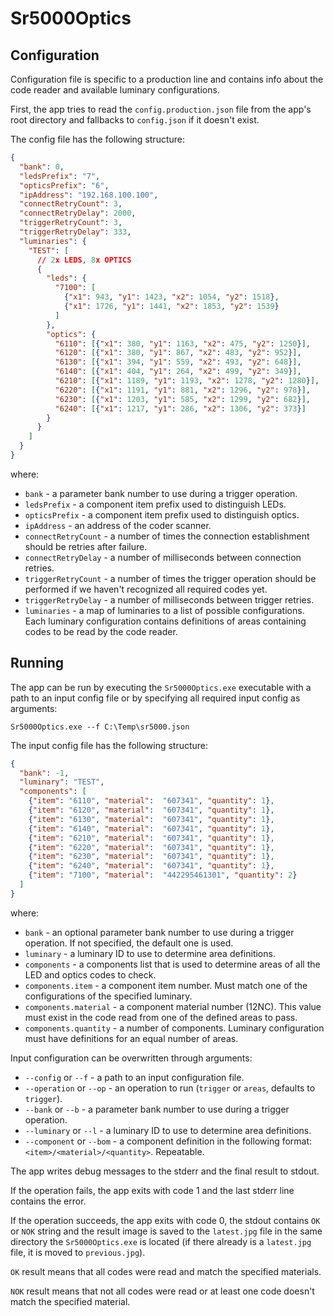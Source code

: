 ﻿# Sr5000Optics

## Configuration

Configuration file is specific to a production line and contains info
about the code reader and available luminary configurations.

First, the app tries to read the `config.production.json` file from the
app's root directory and fallbacks to `config.json` if it doesn't exist.

The config file has the following structure:

```json
{
  "bank": 0,
  "ledsPrefix": "7",
  "opticsPrefix": "6",
  "ipAddress": "192.168.100.100",
  "connectRetryCount": 3,
  "connectRetryDelay": 2000,
  "triggerRetryCount": 3,
  "triggerRetryDelay": 333,
  "luminaries": {
    "TEST": [
      // 2x LEDS, 8x OPTICS
      {
        "leds": {
          "7100": [
            {"x1": 943, "y1": 1423, "x2": 1054, "y2": 1518},
            {"x1": 1726, "y1": 1441, "x2": 1853, "y2": 1539}
          ]
        },
        "optics": {
          "6110": [{"x1": 380, "y1": 1163, "x2": 475, "y2": 1250}],
          "6120": [{"x1": 380, "y1": 867, "x2": 483, "y2": 952}],
          "6130": [{"x1": 394, "y1": 559, "x2": 493, "y2": 648}],
          "6140": [{"x1": 404, "y1": 264, "x2": 499, "y2": 349}],
          "6210": [{"x1": 1189, "y1": 1193, "x2": 1278, "y2": 1280}],
          "6220": [{"x1": 1191, "y1": 881, "x2": 1296, "y2": 978}],
          "6230": [{"x1": 1203, "y1": 585, "x2": 1299, "y2": 682}],
          "6240": [{"x1": 1217, "y1": 286, "x2": 1306, "y2": 373}]
        }
      }
    ]
  }
}
```

where:

* `bank` - a parameter bank number to use during a trigger operation.
* `ledsPrefix` - a component item prefix used to distinguish LEDs.
* `opticsPrefix` - a component item prefix used to distinguish optics.
* `ipAddress` - an address of the coder scanner.
* `connectRetryCount` - a number of times the connection establishment should
  be retries after failure.
* `connectRetryDelay` - a number of milliseconds between connection retries.
* `triggerRetryCount` - a number of times the trigger operation should be
  performed if we haven't recognized all required codes yet.
* `triggerRetryDelay` - a number of milliseconds between trigger retries.
* `luminaries` - a map of luminaries to a list of possible configurations.
  Each luminary configuration contains definitions of areas containing
  codes to be read by the code reader.

## Running

The app can be run by executing the `Sr5000Optics.exe` executable with
a path to an input config file or by specifying all required input config
as arguments:

```
Sr5000Optics.exe --f C:\Temp\sr5000.json
```

The input config file has the following structure:

```json
{
  "bank": -1,
  "luminary": "TEST",
  "components": [
    {"item": "6110", "material":  "607341", "quantity": 1},
    {"item": "6120", "material":  "607341", "quantity": 1},
    {"item": "6130", "material":  "607341", "quantity": 1},
    {"item": "6140", "material":  "607341", "quantity": 1},
    {"item": "6210", "material":  "607341", "quantity": 1},
    {"item": "6220", "material":  "607341", "quantity": 1},
    {"item": "6230", "material":  "607341", "quantity": 1},
    {"item": "6240", "material":  "607341", "quantity": 1},
    {"item": "7100", "material":  "442295461301", "quantity": 2}
  ]
}
```

where:

* `bank` - an optional parameter bank number to use during a trigger
  operation. If not specified, the default one is used.
* `luminary` - a luminary ID to use to determine area definitions.
* `components` - a components list that is used to determine areas
  of all the LED and optics codes to check.
* `components.item` - a component item number. Must match one of the
  configurations of the specified luminary.
* `components.material` - a component material number (12NC).
  This value must exist in the code read from one of the defined
  areas to pass.
* `components.quantity` - a number of components. Luminary configuration
  must have definitions for an equal number of areas.

Input configuration can be overwritten through arguments:

* `--config` or `--f` - a path to an input configuration file.
* `--operation` or `--op` - an operation to run (`trigger` or `areas`,
  defaults to `trigger`).
* `--bank` or `--b` - a parameter bank number to use during a trigger
  operation.
* `--luminary` or `--l` - a luminary ID to use to determine area
  definitions.
* `--component` or `--bom` - a component definition in the following
  format: `<item>/<material>/<quantity>`. Repeatable.

The app writes debug messages to the stderr and the final result to stdout.

If the operation fails, the app exits with code 1 and the last stderr
line contains the error.

If the operation succeeds, the app exits with code 0, the stdout contains
`OK` or `NOK` string and the result image is saved to the `latest.jpg` file
in the same directory the `Sr5000Optics.exe` is located (if there already is
a `latest.jpg` file, it is moved to `previous.jpg`).

`OK` result means that all codes were read and match the specified materials.

`NOK` result means that not all codes were read or at least one code doesn't
match the specified material.
